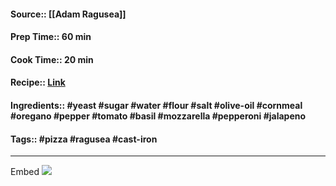 #### Source:: [[Adam Ragusea]]
#### Prep Time:: 60 min
#### Cook Time:: 20 min
#### Recipe:: [Link](https://pasta.com/skillet-pizza-in-a-cast-iron-pan/)
#### Ingredients:: #yeast #sugar #water #flour #salt #olive-oil #cornmeal #oregano #pepper #tomato #basil #mozzarella #pepperoni #jalapeno
#### Tags:: #pizza #ragusea #cast-iron 

---

Embed
	![](https://www.youtube.com/watch?v=uYxB4QBlrx4)
